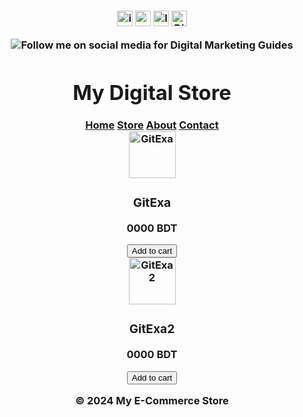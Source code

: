  <!DOCTYPE html>
<html lang="en">
<head>
<h3 align="center">
<p dir="auto"><a href="https://www.instagram.com/free_shaam/" rel="nofollow"><img src="https://img.shields.io/static/v1?message=Instagram&logo=instagram&label=&color=000&logoColor=white&labelColor=&style=for-the-badge" height="25" alt="instagram logo" alt="Instagram" data-canonical-src="https://img.shields.io/badge/Instagram-1877F2?style=for-the-badge&amp;logo=instagram&amp;logoColor=white" style="max-width: 100%;"></a>
<a href="https://digimopee.wordpress.com/" rel="nofollow"><img src="https://img.shields.io/static/v1?message=Website&logo=Website&label=&color=000&logoColor=white&labelColor=&style=for-the-badge" height="25" alt="website logo" alt="Website" data-canonical-src="https://img.shields.io/badge/Website-0077B5?style=for-the-badge&amp;logo=Website&amp;logoColor=white" style="max-width: 100%;"></a>
<a href="https://www.linkedin.com/in/mujahidopee/" rel="nofollow"><img src="https://img.shields.io/static/v1?message=LinkedIn&logo=linkedin&label=&color=000&logoColor=white&labelColor=&style=for-the-badge" height="25" alt="linkedin logo" alt="Linkedin" data-canonical-src="https://img.shields.io/badge/LinkedIn-0077B5?style=for-the-badge&amp;logo=linkedin&amp;logoColor=white" style="max-width: 100%;"></a>
<a href="https://discord.com/channels/@me/951617301818540093/1240266351105282079" rel="nofollow"><img src="https://img.shields.io/static/v1?message=Discord&logo=Discord&label=&color=000&logoColor=white&labelColor=&style=for-the-badge" height="25" alt="Discord Logo" alt="Discord" data-canonical-src="https://img.shields.io/badge/Discord-0077B5?style=for-the-badge&amp;logo=Discord&amp;logoColor=white" style="max-width: 100%;"></a>
</p>
</head>
<body>
<img src="https://cdn.discordapp.com/attachments/951617301818540093/1239817967370240000/2.png?ex=6646f0f6&is=66459f76&hm=d4b6d6bf11664f80ecdf536303913d866b96f0619c4616ed761f2d55db8106a0&" alt="Follow me on social media for Digital Marketing Guides">

<div class="header">
  <h1>My Digital Store</h1>
</div>

<div class="nav">
  <a href="https://digimopee.wordpress.com/">Home</a>
  <a href="https://digimopee.wordpress.com/store/">Store</a>
  <a href="https://digimopee.wordpress.com/about/">About</a>
  <a href="https://digimopee.wordpress.com/contact/">Contact</a>
</div>

<div class="container">
  <div class="product-grid">
    <div class="product">
      <img src="https://cdn.discordapp.com/attachments/951617301818540093/1241827783567609876/IMG_5005.jpg?ex=664b9dbf&is=664a4c3f&hm=2853904ad89a6b0b03d8a126c563020bb57c50fc11aec65f5e4b6ac7e4324320&" alt="GitExa" width="75" height="75">
      <h3>GitExa</h3>
      <p>0000 BDT</p>
      <a href="https://business.facebook.com/commerce/catalogs/413988408071853/products?business_id=356473753929127" style="text-decoration: none;">
  <button type="button">Add to cart</button>
</a>
    </div>
    <div class="container">
  <div class="product-grid">
    <div class="product">
      <img src="https://cdn.discordapp.com/attachments/951617301818540093/1241827784096088214/IMG_5012.jpg?ex=664b9dbf&is=664a4c3f&hm=27c96bba8a9e135d12e8f5b7a3e723f1346cd3287fef434cfd49d2878d63ebb3&" alt="GitExa2" width="75" height="75">
      <h3>GitExa2</h3>
      <p>0000 BDT</p>
      <a href="https://business.facebook.com/commerce/catalogs/413988408071853/products?business_id=356473753929127" style="text-decoration: none;">
  <button type="button">Add to cart</button>
</a>
    </div>
  </div>
</div>

<div class="footer">
  <p em="0.75">© 2024 My E-Commerce Store</p>
</div>

</body>
</html>
